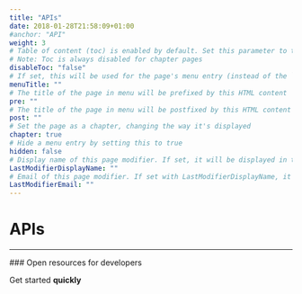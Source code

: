 ```yaml
---
title: "APIs"
date: 2018-01-28T21:58:09+01:00
#anchor: "API"
weight: 3
# Table of content (toc) is enabled by default. Set this parameter to true to disable it.
# Note: Toc is always disabled for chapter pages
disableToc: "false"
# If set, this will be used for the page's menu entry (instead of the `title` attribute)
menuTitle: ""
# The title of the page in menu will be prefixed by this HTML content
pre: ""
# The title of the page in menu will be postfixed by this HTML content
post: ""
# Set the page as a chapter, changing the way it's displayed
chapter: true
# Hide a menu entry by setting this to true
hidden: false
# Display name of this page modifier. If set, it will be displayed in the footer.
LastModifierDisplayName: ""
# Email of this page modifier. If set with LastModifierDisplayName, it will be displayed in the footer
LastModifierEmail: ""
---
```

# APIs
<hr>
### Open resources for developers

Get started **quickly**
